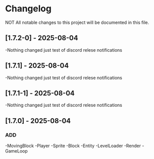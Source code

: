 # Changelog

NOT All notable changes to this project will be documented in this file.

## [1.7.2-0] - 2025-08-04

-Nothing changed just test of discord relese notifications

## [1.7.1] - 2025-08-04

-Nothing changed just test of discord relese notifications

## [1.7.1-1] - 2025-08-04

-Nothing changed just test of discord relese notifications

## [1.7.0] - 2025-08-04

### ADD
-MovingBlock
-Player
-Sprite
-Block
-Entity
-LevelLoader
-Render
-GameLoop
